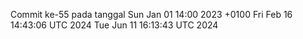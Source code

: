 Commit ke-55 pada tanggal Sun Jan 01 14:00 2023 +0100
Fri Feb 16 14:43:06 UTC 2024
Tue Jun 11 16:13:43 UTC 2024
